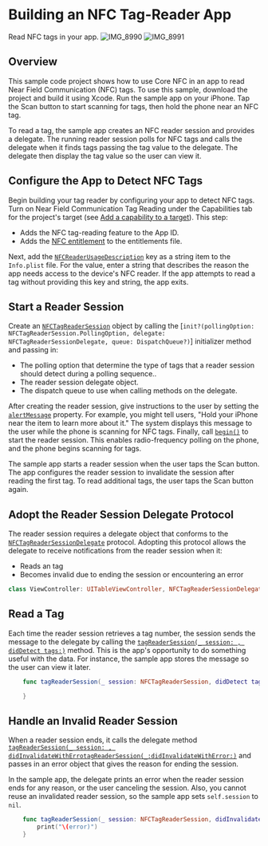 # Building an NFC Tag-Reader App

Read NFC tags in your app.
![IMG_8990](https://github.com/akshayPhulareNitor/NFCTagReader/assets/127845792/a16ca8d1-6203-46ee-aa0d-4ebd1c2e38ee)
![IMG_8991](https://github.com/akshayPhulareNitor/NFCTagReader/assets/127845792/ac8a3b29-1cda-454d-b50e-ab608cdf5abf)


## Overview

This sample code project shows how to use Core NFC in an app to read Near Field Communication (NFC) tags. To use this sample, download the project and build it using Xcode. Run the sample app on your iPhone. Tap the Scan button to start scanning for tags, then hold the phone near an NFC tag.

To read a tag, the sample app creates an NFC reader session and provides a delegate. The running reader session polls for NFC tags and calls the delegate when it finds tags passing the tag value to the delegate. The delegate then display the tag value so the user can view it.

## Configure the App to Detect NFC Tags

Begin building your tag reader by configuring your app to detect NFC tags. Turn on Near Field Communication Tag Reading under the Capabilities tab for the project's target (see [Add a capability to a target](https://help.apple.com/xcode/mac/current/#/dev88ff319e7)). This step:

- Adds the NFC tag-reading feature to the App ID.
- Adds the [NFC entitlement](https://developer.apple.com/documentation/bundleresources/entitlements/com_apple_developer_nfc_readersession_formats) to the entitlements file.

Next, add the [`NFCReaderUsageDescription`](https://developer.apple.com/documentation/bundleresources/information_property_list/nfcreaderusagedescription) key as a string item to the `Info.plist` file. For the value, enter a string that describes the reason the app needs access to the device's NFC reader. If the app attempts to read a tag without providing this key and string, the app exits.

## Start a Reader Session

Create an [`NFCTagReaderSession`](https://developer.apple.com/documentation/corenfc/nfctagreadersession) object by calling the [`init?(pollingOption: NFCTagReaderSession.PollingOption, delegate: NFCTagReaderSessionDelegate, queue: DispatchQueue?)`] initializer method and passing in:

- The polling option that determine the type of tags that a reader session should detect during a polling sequence..
- The reader session delegate object.
- The dispatch queue to use when calling methods on the delegate.

After creating the reader session, give instructions to the user by setting the [`alertMessage`](https://developer.apple.com/documentation/corenfc/nfcreadersessionprotocol/2919987-alertmessage) property. For example, you might tell users, "Hold your iPhone near the item to learn more about it." The system displays this message to the user while the phone is scanning for NFC tags.
Finally, call [`begin()`](https://developer.apple.com/documentation/corenfc/nfcreadersessionprotocol/2874112-begin) to start the reader session. This enables radio-frequency polling on the phone, and the phone begins scanning for tags.

The sample app starts a reader session when the user taps the Scan button. The app configures the reader session to invalidate the session after reading the first tag. To read additional tags, the user taps the Scan button again.


## Adopt the Reader Session Delegate Protocol

The reader session requires a delegate object that conforms to the [`NFCTagReaderSessionDelegate`](https://developer.apple.com/documentation/corenfc/nfctagreadersessiondelegate) protocol. Adopting this protocol allows the delegate to receive notifications from the reader session when it:

- Reads an tag
- Becomes invalid due to ending the session or encountering an error

``` swift
class ViewController: UITableViewController, NFCTagReaderSessionDelegate {
```


## Read a Tag

Each time the reader session retrieves a tag number, the session sends the message to the delegate by calling the [`tagReaderSession(_ session: , didDetect tags:)`](https://developer.apple.com/documentation/corenfc/nfctagreadersessiondelegate/3282000-tagreadersession) method. This is the app's opportunity to do something useful with the data. For instance, the sample app stores the message so the user can view it later.

``` swift
    func tagReaderSession(_ session: NFCTagReaderSession, didDetect tags: [NFCTag]) {

    }
```

## Handle an Invalid Reader Session

When a reader session ends, it calls the delegate method [`tagReaderSession(_ session: , didInvalidateWithErrotagReaderSession(_:didInvalidateWithError:)`](https://developer.apple.com/documentation/corenfc/nfctagreadersessiondelegate/3282001-tagreadersession) and passes in an error object that gives the reason for ending the session. 

In the sample app, the delegate prints an error when the reader session ends for any reason, or the user canceling the session. Also, you cannot reuse an invalidated reader session, so the sample app sets `self.session` to `nil`.

``` swift
    func tagReaderSession(_ session: NFCTagReaderSession, didInvalidateWithError error: Error) {
        print("\(error)")
    }
```

